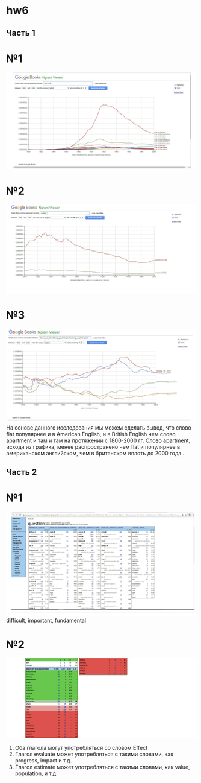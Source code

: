 # hw6
## Часть 1
# №1
![](https://github.com/Verzhbitskayamaria99/hw6/blob/master/1.png)
# №2
![](https://github.com/Verzhbitskayamaria99/hw6/blob/master/2.png)
# №3
![](https://github.com/Verzhbitskayamaria99/hw6/blob/master/3.png)
На основе данного исследования мы можем сделать вывод, что слово flat популярнее и в Аmerican Еnglish, и в British English чем слово apartment и там и там на протяжении с 1800-2000 гг. Слово apartment, исходя из графика, менее распространено чем flat и популярнее в американском английском, чем в британском вплоть до 2000 года .
## Часть 2
# №1
![](https://github.com/Verzhbitskayamaria99/hw6/blob/master/4.png)
difficult, important, fundamental
# №2
![](https://github.com/Verzhbitskayamaria99/hw6/blob/master/Снимок%20экрана%202018-04-03%20в%2015.55.21.png)
1. Оба глагола могут употребляться со словом Effect
2. Глагол evaluate может употребляться с такими словами, как progress, impact и т.д.
3. Глагол estimate может употребляться с такими словами, как value, population, и т.д. 
